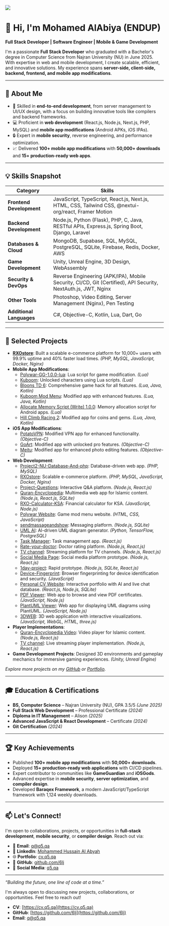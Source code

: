 
![](https://q5.qa/kax3ul6cdomb03zmwg.svg)

# 👋 Hi, I'm Mohamed AlAbiya (ENDUP)

**Full Stack Developer | Software Engineer | Mobile & Game Development**

I'm a passionate **Full Stack Developer** who graduated with a Bachelor's degree in Computer Science from Najran University (NU) in June 2025. With expertise in web and mobile development, I create scalable, efficient, and innovative solutions. My experience spans **server-side, client-side, backend, frontend, and mobile app modifications**.

---

## 🚀 About Me

- 🌟 Skilled in **end-to-end development**, from server management to UI/UX design, with a focus on building innovative tools like compilers and backend frameworks.
- 💻 Proficient in **web development** (React.js, Node.js, Next.js, PHP, MySQL) and **mobile app modifications** (Android APKs, iOS IPAs).
- 🔒 Expert in **mobile security**, reverse engineering, and performance optimization.
- 📈 Delivered **100+ mobile app modifications** with **50,000+ downloads** and **15+ production-ready web apps**.

---

## 💡 Skills Snapshot

| **Category**          | **Skills**                                                                 |
|-----------------------|---------------------------------------------------------------------------|
| **Frontend Development** | JavaScript, TypeScript, React.js, Next.js, HTML, CSS, Tailwind CSS, @nextui-org/react, Framer Motion |
| **Backend Development** | Node.js, Python (Flask), PHP, C, Java, RESTful APIs, Express.js, Spring Boot, Django, Laravel |
| **Databases & Cloud** | MongoDB, Supabase, SQL, MySQL, PostgreSQL, SQLite, Firebase, Redis, Docker, AWS |
| **Game Development**  | Unity, Unreal Engine, 3D Design, WebAssembly                              |
| **Security & DevOps** | Reverse Engineering (APK/IPA), Mobile Security, CI/CD, Git (Certified), API Security, NextAuth.js, JWT, Nginx |
| **Other Tools**       | Photoshop, Video Editing, Server Management (Nginx), Pen Testing          |
| **Additional Languages** | C#, Objective-C, Kotlin, Lua, Dart, Go |

---

## 🌟 Selected Projects

- **[RXOstore](https://rxoksa.shop/main)**: Built a scalable e-commerce platform for 10,000+ users with 99.9% uptime and 40% faster load times. *(PHP, MySQL, JavaScript, Docker, Nginx)*
- **Mobile App Modifications**:
  - [Polywar-GG-1.0.0-lua](https://github.com/6lj/Polywar-GG-1.0.0-lua): Lua script for game modification. *(Lua)*
  - [Kuboom](https://gameguardian.net/forum/files/file/4033-kuboom-unlook-sabrina-and-clown/): Unlocked characters using Lua scripts. *(Lua)*
  - [Bloons TD 6](https://gameguardian.net/forum/files/file/3997-bloons-td-6-hack-everything/): Comprehensive game hack for all features. *(Lua, Java, Kotlin)*
  - [Kuboom Mod Menu](https://gameguardian.net/forum/files/file/3093-kuboom-mod-menu-all-version-v5-kuboom-mod-menu-new-version-v6/): Modified app with enhanced features. *(Lua, Java, Kotlin)*
  - [Allocate Memory Script (Write) 1.0.0](https://gameguardian.net/forum/files/file/3841-allocate-memory-script-write): Memory allocation script for Android apps. *(Lua)*
  - [Hill Climb Racing 2](https://gameguardian.net/forum/files/file/3750-hill-climb-racing-2-hack-coins-and-gems/): Modified app for coins and gems. *(Lua, Java, Kotlin)*
- **iOS App Modifications**:
  - [PotatoVPN](https://iosgods.com/topic/172135-hack-potatovpn-all-version/): Modified VPN app for enhanced functionality. *(Objective-C)*
  - [GoArt](https://iosgods.com/topic/172062-hack-goart-pro-subscription-%E2%9E%96-all-ios-version%E2%80%8B/): Modified app with unlocked pro features. *(Objective-C)*
  - [Meitu](https://iosgods.com/topic/172131-hack-meitu-%E7%BE%8E%E5%9B%BE%E7%A7%80%E7%A7%80-9890-all-ios-ver): Modified app for enhanced photo editing features. *(Objective-C)*
- **Web Development**:
  - [Project2-NU-Database-And-php](https://github.com/6lj/Project2-NU-Database-And-php): Database-driven web app. *(PHP, MySQL)*
  - [RXOstore](https://rxoksa.shop/main): Scalable e-commerce platform. *(PHP, MySQL, JavaScript, Docker, Nginx)*
  - [Project-Questions](https://cc.q5.qa/): Interactive Q&A platform. *(Node.js, React.js)*
  - [Quran-Encyclopedia](https://q.q5.qa): Multimedia web app for Islamic content. *(Node.js, React.js, SQLite)*
  - [RXO-Calculator-KSA](https://github.com/6lj/RXO-Calculator-KSA): Financial calculator for KSA. *(JavaScript, Node.js)*
  - [Polywar Website](https://github.com/6lj/Polywar-Mod-Menu-Website): Game mod menu website. *(HTML, CSS, JavaScript)*
  - [sendmassageandshow](https://msg.q5.qa): Messaging platform. *(Node.js, SQLite)*
  - [UML AI](https://uml.q5.qa): AI-driven UML diagram generator. *(Python, TensorFlow, PostgreSQL)*
  - [Task Manager](https://task.q5.qa): Task management app. *(React.js)*
  - [Rate-your-doctor](https://github.com/6lj/Rate-your-doctor): Doctor rating platform. *(Node.js, React.js)*
  - [TV channel](https://q5.qa/t): Streaming platform for TV channels. *(Node.js, React.js)*
  - [Social Media Page](https://q5.qa): Social media platform prototype. *(Node.js, React.js)*
  - [1day-project](https://github.com/6lj/1day-project): Rapid prototype. *(Node.js, SQLite, React.js)*
  - [Device-Fingerprint](https://github.com/6lj/Device-Fingerprint): Browser fingerprinting for device identification and security. *(JavaScript)*
  - [Personal CV Website](https://cv.q5.qa): Interactive portfolio with AI and live chat database. *(React.js, Node.js, SQLite)*
  - [PDF Viewer](https://cert.q5.qa): Web app to browse and view PDF certificates. *(JavaScript, Node.js)*
  - [PlantUML Viewer](https://fastviewer.q5.qa/editor): Web app for displaying UML diagrams using PlantUML. *(JavaScript, Node.js)*
  - [3DWEB](https://3dtest.q5.qa): 3D web application with interactive visualizations. *(JavaScript, WebGL, HTML, three.js)*
- **Player Implementations**:
  - [Quran-Encyclopedia Video](https://q5.qa/vid): Video player for Islamic content. *(Node.js, React.js)*
  - [TV channel](https://q5.qa/t): Live streaming player implementation. *(Node.js, React.js)*
- **Game Development Projects**: Designed 3D environments and gameplay mechanics for immersive gaming experiences. *(Unity, Unreal Engine)*


*Explore more projects on my [GitHub](https://github.com/6lj?tab=repositories) or [Portfolio](https://cv.q5.qa).*

---

## 🎓 Education & Certifications

- **BS, Computer Science** – Najran University (NU), GPA 3.5/5 *(June 2025)*
- **Full Stack Web Development** – Professional Certificate *(2024)*
- **Diploma in IT Management** – Alison *(2025)*
- **Advanced JavaScript & React Development** – Certificate *(2024)*
- **Git Certification** *(2024)*

---

## 🏆 Key Achievements

- Published **100+ mobile app modifications** with **50,000+ downloads**.
- Deployed **15+ production-ready web applications** with CI/CD pipelines.
- Expert contributor to communities like **GameGuardian** and **iOSGods**.
- Advanced expertise in **mobile security**, **server optimization**, and **compiler design**.
- Developed **Baraqex Framework**, a modern JavaScript/TypeScript framework with 1,124 weekly downloads.

---

## 📫 Let's Connect!

I'm open to collaborations, projects, or opportunities in **full-stack development**, **mobile security**, or **compiler design**. Reach out via:

- 📧 **Email**: [q@q5.qa](mailto:q@q5.qa)
- 💼 **LinkedIn**: [Mohammed Hussain Al Abyah](https://www.linkedin.com/in/mohammed-hussain-al-abyah-a85887238/)
- 🌐 **Portfolio**: [cv.q5.qa](https://cv.q5.qa)
- 🐙 **GitHub**: [github.com/6lj](https://github.com/6lj)
- 📱 **Social Media**: [q5.qa](https://q5.qa)

---

*“Building the future, one line of code at a time.”*

I'm always open to discussing new projects, collaborations, or opportunities. Feel free to reach out!
* **CV**: [https://cv.q5.qa](https://cv.q5.qa)  
* **GitHub**: [https://github.com/6lj](https://github.com/6lj)  
* **Email**: q@q5.qa

